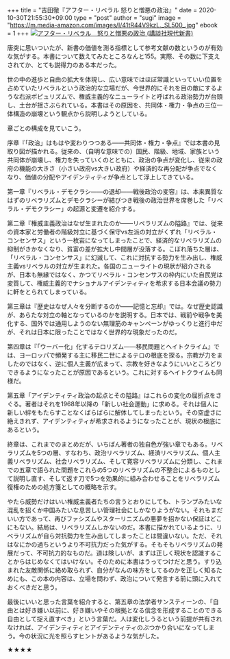 +++
title = "吉田徹『アフター・リベラル 怒りと憎悪の政治』"
date = 2020-10-30T21:55:30+09:00
type = "post"
author = "sugi"
image = "https://m.media-amazon.com/images/I/41tR44V9kzL._SL500_.jpg"
ebook = 1
+++
<a href="https://www.amazon.co.jp/dp/B08HM17HLF/?tag=chezsugi-22" target="_blank"><img src="https://m.media-amazon.com/images/I/41tR44V9kzL._SL500_.jpg" alt="アフター・リベラル　怒りと憎悪の政治 (講談社現代新書)" class="alignleft" /></a>

唐突に思いついたが、新書の価値を測る指標として参考文献の数というのが有効な気がする。本書について数えてみたところなんと155。実際、その数に下支えされてか、とても説得力のある本だった。

世の中の進歩と自由の拡大を体現し、広い意味ではほぼ常識といっていい位置を占めていたリベラルという政治的な立場だが、今世界的にそれを目の敵にするような右派ポピュリズムで、権威主義的なニューライトと呼ばれる政治勢力が台頭し、土台が揺さぶられている。本書はその原因を、共同体・権力・争点の三位一体構造の崩壊という観点から説明しようとしている。

章ごとの構成を見ていこう。

序章『「政治」はもはや変わりつつある——共同体・権力・争点』では本書の見取り図が描かれる。従来の、（自明な意味での）国民、階級、地域、家族という共同体が崩壊し、権力を失っていくのとともに、政治の争点が変化し、従来の政府の機能の大きさ（小さい政府vs大きい政府）や経済的な再分配が争点でなくなり、価値の分配やアイデンティティが争点として浮上してきている。

第一章『リベラル・デモクラシ——の退却——戦後政治の変容』は、本来異質なはずのリベラリズムとデモクラシーが結びつき戦後の政治世界を席巻した「リベラル・デモクラシー」の起源と変遷を紹介する。

第二章『権威主義政治はなぜ生まれたのか——リベラリズムの隘路』では、従来の資本家と労働者の階級対立に基づく保守vs左派の対立がくずれ「リベラル・コンセンサス」という一枚岩になってしまったことで、経済的なリベラリズムの抑制がきかなくなり、貧富の差が拡大し中間層が没落する。こぼれ落ちた層は、「リベラル・コンセンサス」に幻滅して、これに対抗する勢力を生み出し、権威主義vsリベラルの対立が生まれた。各国のニューライトの現状が紹介されるが、日本も無縁ではなく、かつてリベラル・コンセンサスの枠内にいた自民党は変質して、権威主義的でナショナルアイデンティティを希求する日本会議の勢力に軒をとられてしまっている。

第三章は『歴史はなぜ人々を分断するのか——記憶と忘却』では。なぜ歴史認識が、あらたな対立の軸となっているのかを説明する。日本では、戦前や戦争を美化する、国外では通用しようのない無理筋のキャンペーンがゆっくりと進行中だが、それは日本に限ったことではなく世界的な現象だったのだ。

第四章は『「ウーバー化」化するテロリズム——移民問題とヘイトクライム』では、ヨーロッパで頻発する主に移民二世によるテロの根底を探る。宗教が力をましたのではなく、逆に個人主義が広まって、宗教を好きなようにいいところどりできるようになったことが原因であるという。これに対するヘイトクライムも同様だ。

第五章「アイデンティティ政治の起点とその隘路』はこれらの変化の屈折点をさぐる。著者はそれを1968年以降の「新しい社会運動」に求める。それは個人に新しい絆をもたらすことなくばらばらに解体してしまったという。その空虚さに絶えきれず、アイデンティティが希求されるようになったことが、現状の根底にあるという。

終章は、これまでのまとめだが、いちばん著者の独自色が強い章でもある。リベラリズムを5つの層、すなわち、政治リベラリズム、経済リベラリズム、個人主義リベラリズム、社会リベラリズム、そして寛容リベラリズムに分類し、これまでの五章で語られた問題をこれらの5つのリベラリズムの不整合によるものとして説明し直す、そして返す刀で5つを効果的に組み合わせることをリベラリズム復権のための処方箋としての概略を示す。

やたら威勢だけはいい権威主義者たちの言うとおりにしても、トランプみたいな混乱を招くか中国みたいな息苦しい管理社会にしかなりようがない。それもまだいい方であって、再びファシズムやスターリニズムの悪夢を招かない保証はどこにもない。結局は、リベラリズムしかないのだ。本書に描かれているように、リベラリズムが自ら対抗勢力を生み出してしまったことは間違いない。ただ、それはなにかの過ちというより不可抗力だった気がする。そもそもリベラリズムの発展だって、不可抗力的なものだ。道は険しいが、まずは正しく現状を認識することからはじめなくてはいけない。そのために本書はうってつけだと思う。すり込まれた友敵関係に絡め取られず、自分がなんの味方をしてるのかを正しく知るためにも、この本の内容は、立場を問わず、政治について発言する前に頭に入れておくべきだと思う。

最後にいいと思った言葉を紹介すると、第五章の法学者サンスティーンの、「自由とは好き嫌い以前に、好き嫌いやその根拠となる信念を形成することのできる自由として捉え直すべき」という言葉だ。人は変化しうるという前提が共有されなければ、アイデンティティとアイデンティティのぶつかり合いになってしまう。今の状況に光を照らすヒントがあるような気がした。

★★★★